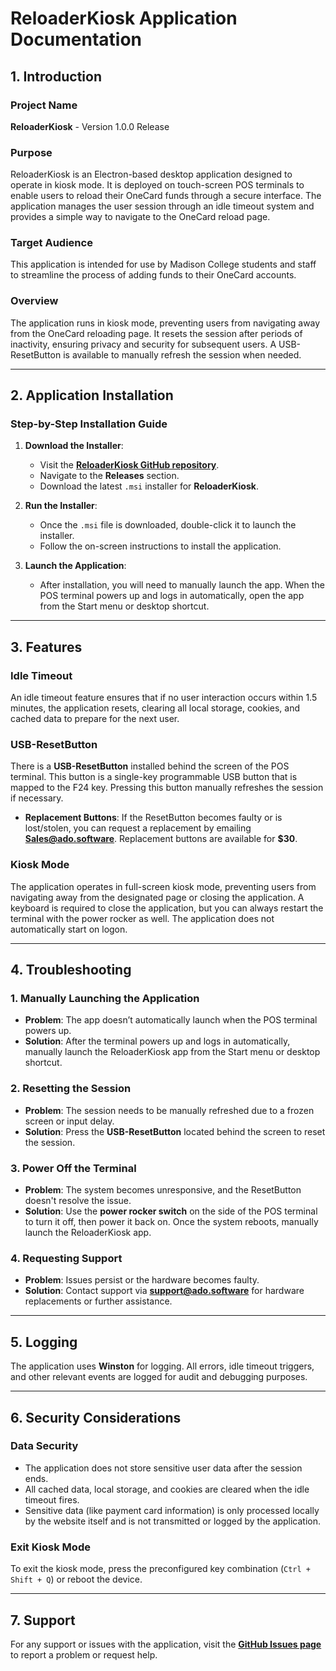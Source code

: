 # **ReloaderKiosk Application Documentation**

## **1. Introduction**

### **Project Name**
**ReloaderKiosk** - Version 1.0.0 Release

### **Purpose**
ReloaderKiosk is an Electron-based desktop application designed to operate in kiosk mode. It is deployed on touch-screen POS terminals to enable users to reload their OneCard funds through a secure interface. The application manages the user session through an idle timeout system and provides a simple way to navigate to the OneCard reload page.

### **Target Audience**
This application is intended for use by Madison College students and staff to streamline the process of adding funds to their OneCard accounts.

### **Overview**
The application runs in kiosk mode, preventing users from navigating away from the OneCard reloading page. It resets the session after periods of inactivity, ensuring privacy and security for subsequent users. A USB-ResetButton is available to manually refresh the session when needed.

---

## **2. Application Installation**

### **Step-by-Step Installation Guide**

1. **Download the Installer**:
   - Visit the **[ReloaderKiosk GitHub repository](https://github.com/DaveLuhman/ReloaderKiosk)**.
   - Navigate to the **Releases** section.
   - Download the latest `.msi` installer for **ReloaderKiosk**.

2. **Run the Installer**:
   - Once the `.msi` file is downloaded, double-click it to launch the installer.
   - Follow the on-screen instructions to install the application.

3. **Launch the Application**:
   - After installation, you will need to manually launch the app. When the POS terminal powers up and logs in automatically, open the app from the Start menu or desktop shortcut.

---

## **3. Features**

### **Idle Timeout**
An idle timeout feature ensures that if no user interaction occurs within 1.5 minutes, the application resets, clearing all local storage, cookies, and cached data to prepare for the next user.

### **USB-ResetButton**
There is a **USB-ResetButton** installed behind the screen of the POS terminal. This button is a single-key programmable USB button that is mapped to the F24 key. Pressing this button manually refreshes the session if necessary.

- **Replacement Buttons**: If the ResetButton becomes faulty or is lost/stolen, you can request a replacement by emailing **Sales@ado.software**. Replacement buttons are available for **$30**.

### **Kiosk Mode**
The application operates in full-screen kiosk mode, preventing users from navigating away from the designated page or closing the application. A keyboard is required to close the application, but you can always restart the terminal with the power rocker as well. The application does not automatically start on logon.

---

## **4. Troubleshooting**

### **1. Manually Launching the Application**
   - **Problem**: The app doesn’t automatically launch when the POS terminal powers up.
   - **Solution**: After the terminal powers up and logs in automatically, manually launch the ReloaderKiosk app from the Start menu or desktop shortcut.

### **2. Resetting the Session**
   - **Problem**: The session needs to be manually refreshed due to a frozen screen or input delay.
   - **Solution**: Press the **USB-ResetButton** located behind the screen to reset the session.

### **3. Power Off the Terminal**
   - **Problem**: The system becomes unresponsive, and the ResetButton doesn't resolve the issue.
   - **Solution**: Use the **power rocker switch** on the side of the POS terminal to turn it off, then power it back on. Once the system reboots, manually launch the ReloaderKiosk app.

### **4. Requesting Support**
   - **Problem**: Issues persist or the hardware becomes faulty.
   - **Solution**: Contact support via **support@ado.software** for hardware replacements or further assistance.

---

## **5. Logging**

The application uses **Winston** for logging. All errors, idle timeout triggers, and other relevant events are logged for audit and debugging purposes.

---

## **6. Security Considerations**

### **Data Security**
- The application does not store sensitive user data after the session ends.
- All cached data, local storage, and cookies are cleared when the idle timeout fires.
- Sensitive data (like payment card information) is only processed locally by the website itself and is not transmitted or logged by the application.

### **Exit Kiosk Mode**
To exit the kiosk mode, press the preconfigured key combination (`Ctrl + Shift + Q`) or reboot the device.

---

## **7. Support**

For any support or issues with the application, visit the **[GitHub Issues page](https://github.com/DaveLuhman/ReloaderKiosk/issues)** to report a problem or request help.

